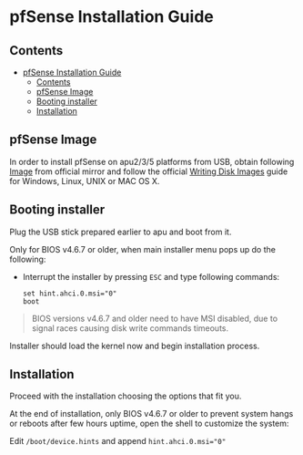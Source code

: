 pfSense Installation Guide
===========================

## Contents

<!-- TOC -->

- [pfSense Installation Guide](#pfsense-installation-guide)
    - [Contents](#contents)
    - [pfSense Image](#pfsense-image)
    - [Booting installer](#booting-installer)
    - [Installation](#installation)

<!-- /TOC -->


## pfSense Image

In order to install pfSense on apu2/3/5 platforms from USB, obtain following
[Image](https://sgpfiles.netgate.com/mirror/downloads/pfSense-CE-memstick-serial-2.7.1-RELEASE-amd64.img.gz)
from official mirror and follow the official
[Writing Disk Images](https://docs.netgate.com/pfsense/en/latest/hardware/writing-disk-images.html) guide for
Windows, Linux, UNIX or MAC OS X.

## Booting installer

Plug the USB stick prepared earlier to apu and boot from it.

Only for BIOS v4.6.7 or older, when main installer menu pops up do the following:

- Interrupt the installer by pressing `ESC` and type
  following commands:

  ```
  set hint.ahci.0.msi="0"
  boot
  ```

> BIOS versions v4.6.7 and older need to have MSI disabled, due to signal races
> causing disk write commands timeouts.

Installer should load the kernel now and begin installation process.

## Installation

Proceed with the installation choosing the options that fit you.

At the end of installation, only BIOS v4.6.7 or older to prevent system hangs or reboots
after few hours uptime, open the shell to customize the system:

Edit `/boot/device.hints` and append `hint.ahci.0.msi="0"`
